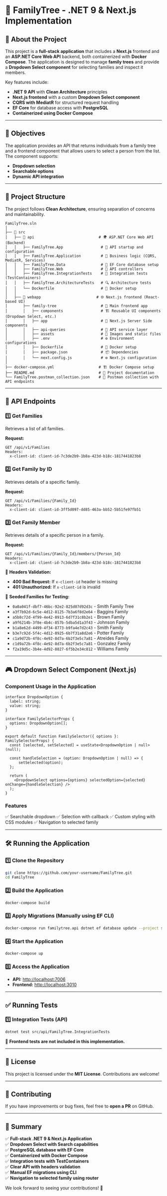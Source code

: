 # 🏡 FamilyTree - .NET 9 & Next.js Implementation

## 📖 About the Project
This project is a **full-stack application** that includes a **Next.js** frontend and an **ASP.NET Core Web API** backend, both containerized with **Docker Compose**. The application is designed to manage **family trees** and provide a **Dropdown Select component** for selecting families and inspect it members.

Key features include:
- **.NET 9 API** with **Clean Architecture** principles
- **Next.js frontend** with a custom **Dropdown Select component**
- **CQRS with MediatR** for structured request handling
- **EF Core** for database access with **PostgreSQL**
- **Containerized using Docker Compose**

---

## 🎯 Objectives
The application provides an API that returns individuals from a family tree and a frontend component that allows users to select a person from the list. The component supports:
- **Dropdown selection**
- **Searchable options**
- **Dynamic API integration**

---

## 📂 Project Structure

The project follows **Clean Architecture**, ensuring separation of concerns and maintainability.

```
FamilyTree.sln
│
├── 📂 src
│   ├── 📂 api                             # 🌍 ASP.NET Core Web API (Backend)
│   │   ├── FamilyTree.App                 # 🚀 API startup and configuration
│   │   ├── FamilyTree.Application         # 🧠 Business logic (CQRS, MediatR, Services)
│   │   ├── FamilyTree.Data                # 💾 EF Core database setup
│   │   ├── FamilyTree.Web                 # 🎨 API controllers
│   │   ├── FamilyTree.IntegrationTests    # 🔬 Integration tests (TestContainers)
│   │   ├── FamilyTree.ArchitectureTests   # 🔍 Architecture tests
│   │   └── Dockerfile                     # 🐳 Docker setup
│   │
│   ├── 📂 webapp                         # 🌐 Next.js frontend (React-based UI)
│       ├── family-tree                    # 📌 Main frontend app
│       │   ├── components                 # 🏗️ Reusable UI components (Dropdown Select, etc.)
│       │   ├── app                        # 📄 Next.js Server Side components
│       │   ├── api-queries                # 🔗 API service layer
│       │   ├── assets                     # 🎨 Images and static files
│       │   ├── .env                       # ⚙️ Environment configurations
│       │   ├── Dockerfile                 # 🐳 Docker setup
│       │   ├── package.json               # 📦 Dependencies
│       │   └── next.config.js             # ⚙️ Next.js configuration
│
├── docker-compose.yml                    # 🏗️ Docker Compose setup
├── README.md                             # 📘 Project documentation
└── FamilyTree.postman_collection.json    # 📘 Postman collection with API endpoints
```

---

## 🔗 API Endpoints

### **1️⃣ Get Families**
Retrieves a list of all families.

**Request:**
```http
GET /api/v1/Families
Headers:
  x-client-id: client-id-7c3de2b9-1b8a-423d-b18c-1817441823b8
```

### **2️⃣ Get Family by ID**
Retrieves details of a specific family.

**Request:**
```http
GET /api/v1/Families/{Family_Id}
Headers:
  x-client-id: client-id-3ff5d097-dd85-463a-bb52-5b51fe97fb51
```

### **3️⃣ Get Family Member**
Retrieves details of a specific person in a family.

**Request:**
```http
GET /api/v1/Families/{Family_Id}/members/{Person_Id}
Headers:
  x-client-id: client-id-7c3de2b9-1b8a-423d-b18c-1817441823b8
```

📌 **Headers Validation:**
- **400 Bad Request:** If `x-client-id` header is missing
- **401 Unauthorized:** If `x-client-id` is invalid

📌 **Seeded Families for Testing:**
- `0a0a041f-dbf7-46bc-92e2-825d07d92d3c` - Smith Family Tree
- `a3f7b92d-6c5e-4d12-8125-7b3a6f8d2e64` - Baggins Family
- `a5b8c72d-4f99-4e42-8913-6d7f31c8b2e1` - Brown Family
- `a9f6214b-3f8e-4b4c-857b-5dba5d1a3f43` - Johnson Family
- `b1a8e62d-4499-4f34-8773-b9fa4e7d2c43` - Smith Family
- `b3e7c92d-5f4c-4d12-8925-6b7f31a8d2e6` - Potter Family
- `c1a9d72b-4f8c-4e92-8d7a-6b2f3e5c7a81` - Atreides Family
- `c1d9a72b-4f8c-4e92-8d7a-6b2f3e5c7a81` - Gonzalez Family
- `f2a19d5c-3b4e-4d92-8827-6f5b2e34c812` - Williams Family

---

## 🎮 Dropdown Select Component (Next.js)

### **Component Usage in the Application**
```tsx
interface DropdownOption {
  label: string;
  value: string;
}

interface FamilySelectorProps {
  options: DropdownOption[];
}

export default function FamilySelector({ options }: FamilySelectorProps) {
  const [selected, setSelected] = useState<DropdownOption | null>(null);

  const handleSelection = (option: DropdownOption | null) => {
      setSelected(option);
  };

  return (
    <DropdownSelect options={options} selectedOption={selected} onChange={handleSelection} />
  );
}
```

### **Features**
✅ Searchable dropdown
✅ Selection with callback
✅ Custom styling with CSS modules
✅ Navigation to selected family

---

## 🛠️ Running the Application

### **1️⃣ Clone the Repository**
```sh
git clone https://github.com/your-username/FamilyTree.git
cd FamilyTree
```

### **2️⃣ Build the Application**
```sh
docker-compose build
```

### **3️⃣ Apply Migrations** (Manually using EF CLI)
```sh
docker-compose run familytree.api dotnet ef database update --project src/api/FamilyTree.Data
```

### **4️⃣ Start the Application**
```sh
docker-compose up
```

### **5️⃣ Access the Application**
- **API:** [http://localhost:7006](http://localhost:7006)
- **Frontend:** [http://localhost:3010](http://localhost:3010)

---

## ✅ Running Tests
### **1️⃣ Integration Tests (API)**
```sh
dotnet test src/api/FamilyTree.IntegrationTests
```

📌 **Frontend tests are not included in this implementation.**

---

## 📜 License
This project is licensed under the **MIT License**. Contributions are welcome!

---

## 🚀 Contributing
If you have improvements or bug fixes, feel free to **open a PR** on GitHub.

---

## 🎯 Summary
✅ **Full-stack .NET 9 & Next.js Application**  
✅ **Dropdown Select with Search capabilities**  
✅ **PostgreSQL database with EF Core**  
✅ **Containerized with Docker Compose**  
✅ **Integration tests with TestContainers**  
✅ **Clear API with headers validation**  
✅ **Manual EF migrations using CLI**  
✅ **Navigation to selected family using router**  

We look forward to seeing your contributions! 🚀

